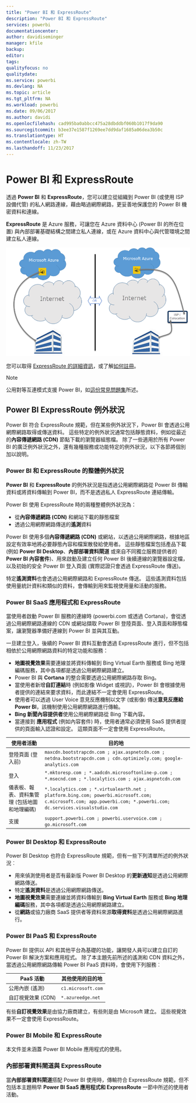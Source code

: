 ```yaml
---
title: "Power BI 和 ExpressRoute"
description: "Power BI 和 ExpressRoute"
services: powerbi
documentationcenter: 
author: davidiseminger
manager: kfile
backup: 
editor: 
tags: 
qualityfocus: no
qualitydate: 
ms.service: powerbi
ms.devlang: NA
ms.topic: article
ms.tgt_pltfrm: NA
ms.workload: powerbi
ms.date: 09/06/2017
ms.author: davidi
ms.openlocfilehash: cad995ba0abbcc475a28dbddbf060b1017f9da90
ms.sourcegitcommit: b3ee37e1587f1269ee7dd9daf1685a06dea3b50c
ms.translationtype: HT
ms.contentlocale: zh-TW
ms.lasthandoff: 11/23/2017
---
```

# <a name="power-bi-and-expressroute"></a>Power BI 和 ExpressRoute
透過 **Power BI** 和 **ExpressRoute**，您可以建立從組織到 Power BI (或使用 ISP 設備代管) 的私人網路連線，藉由略過網際網路，更妥善地保護您的 Power BI 機密資料和連線。

**ExpressRoute** 是 Azure 服務，可讓您在 Azure 資料中心 (Power BI 的所在位置) 與內部部署基礎結構之間建立私人連線，或在 Azure 資料中心與代管環境之間建立私人連線。

![](media/service-admin-power-bi-expressroute/pbi_expressroute_1.png)

您可以取得 [ExpressRoute 的詳細資訊](https://azure.microsoft.com/services/expressroute/)，或了解[如何註冊](https://azure.microsoft.com/pricing/details/expressroute/)。

> [!NOTE]
> 公用對等互連模式支援 Power BI，如[這份常見問題集](https://docs.microsoft.com/azure/expressroute/expressroute-faqs)所述。
> 
> 

## <a name="power-bi-expressroute-exceptions"></a>Power BI ExpressRoute 例外狀況
Power BI 符合 ExpressRoute 規範，但在某些例外狀況下，Power BI 會透過公用網際網路取得或傳送資料。 這些特定的例外狀況通常包括靜態資料，例如從最近的**內容傳遞網路 (CDN)** 節點下載的瀏覽器組態檔。 除了一些適用於所有 Power BI 的廣泛例外狀況之外，還有幾種服務或功能特定的例外狀況，以下各節將個別加以說明。

### <a name="overall-exceptions-to-power-bi-and-expressroute"></a>Power BI 和 ExpressRoute 的整體例外狀況
**Power BI** 和 **ExpressRoute** 的例外狀況是指透過公用網際網路從 Power BI 傳輸資料或將資料傳輸到 Power BI，而不是透過私人 ExpressRoute 連結傳輸。

Power BI 使用 ExpressRoute 時的兩種整體例外狀況為：

* 從**內容傳遞網路 (CDN)** 和網站下載的靜態檔案
* 透過公用網際網路傳送的**遙測**資料

Power BI 使用多個**內容傳遞網路 (CDN)** 或網站，以透過公用網際網路，根據地區設定有效率地將必要靜態內容和檔案散發給使用者。 這些靜態檔案包括產品下載 (例如 **Power BI Desktop**、**內部部署資料閘道** 或來自不同獨立服務提供者的 **Power BI 內容套件**)、用來啟動及建立任何 Power BI 後續連線的瀏覽器設定檔，以及初始的安全 Power BI 登入頁面 (實際認證只會透過 ExpressRoute 傳送)。   

特定**遙測資料**也會透過公用網際網路和 ExpressRoute 傳送。 這些遙測資料包括使用量統計資料和類似的資料，會傳輸到用來監視使用量和活動的服務。

### <a name="power-bi-saas-application-and-expressroute"></a>Power BI SaaS 應用程式和 ExpressRoute
當使用者啟動 Power BI 服務的連線時 (powerbi.com 或透過 Cortana)，會從透過公用網際網路連線的 CDN 或網站擷取 Power BI 登陸頁面、登入頁面和靜態檔案，讓瀏覽器準備好連線到 Power BI 並與其互動。

一旦建立登入，後續的 Power BI 資料互動會透過 ExpressRoute 進行，但不包括相依於公用網際網路資料的特定功能和服務：

* **地圖視覺效果**需要連線並將資料傳輸到 Bing Virtual Earth 服務或 Bing 地理編碼服務，其中各項都是透過公用網際網路建立。
* Power BI 與 **Cortana** 的整合需要透過公用網際網路存取 Bing。
* 當使用者新增**自訂連結**時 (例如影像 Widget 或視訊)，Power BI 會根據使用者提供的連結來要求資料，而此連結不一定會使用 ExpressRoute。
* 使用者可以透過 User Voice 意見反應機制以文字 (或影像) 傳送**意見反應給 Power BI**，該機制使用公用網際網路進行傳輸。
* **Bing 新聞內容提供者**使用公用網際網路從 Bing 下載內容。
* 當連接到 **應用程式** (例如內容套件) 時，使用者通常必須使用 SaaS 提供者提供的頁面輸入認證和設定。 這類頁面不一定會使用 ExpressRoute。

| 使用者活動 | 目的地 |
| --- | --- |
| 登陸頁面 (登入前) |`maxcdn.bootstrapcdn.com ; ajax.aspnetcdn.com ; netdna.bootstrapcdn.com ; cdn.optimizely.com; google-analytics.com ` |
| 登入 |`*.mktoresp.com ; *.aadcdn.microsoftonline-p.com ; *.msecnd.com ; *.localytics.com ; ajax.aspnetcdn.com` |
| 儀表板、報表、資料集管理 (包括地圖和地理編碼) |`*.localytics.com ; *.virtualearth.net ; platform.bing.com; powerbi.microsoft.com; c.microsoft.com; app.powerbi.com; *.powerbi.com; dc.services.visualstudio.com ` |
| 支援 |`support.powerbi.com ; powerbi.uservoice.com ; go.microsoft.com ` |

### <a name="power-bi-desktop-and-expressroute"></a>Power BI Desktop 和 ExpressRoute
Power BI Desktop 也符合 ExpressRoute 規範，但有一些下列清單所述的例外狀況︰

* 用來偵測使用者是否有最新版 Power BI Desktop 的**更新通知**是透過公用網際網路傳送。
* 特定**遙測資料**是透過公用網際網路傳送。
* **地圖視覺效果**需要連線並將資料傳輸到 **Bing Virtual Earth** 服務或 **Bing 地理編碼**服務，其中各項都是透過公用網際網路建立。
* 從**網路**或協力廠商 SaaS 提供者等資料來源**取得資料**是透過公用網際網路進行。

### <a name="power-bi-paas-and-expressroute"></a>Power BI PaaS 和 ExpressRoute
Power BI 提供以 API 和其他平台為基礎的功能，讓開發人員可以建立自訂的 Power BI 解決方案和應用程式。 除了本主題先前所述的遙測和 CDN 資料之外，當透過公用網際網路傳輸 Power BI PaaS 資料時，會使用下列服務︰

| PaaS 活動 | 其他使用的目的地 |
| --- | --- |
| 公用內嵌 (遙測) |`c1.microsoft.com` |
| 自訂視覺效果 (CDN) |`*.azureedge.net` |

有些**自訂視覺效果**是由協力廠商建立，有些則是由 Microsoft 建立。 這些視覺效果不一定會使用 ExpressRoute。

### <a name="power-bi-mobile-and-expressroute"></a>Power BI Mobile 和 ExpressRoute
本文件並未涵蓋 Power BI Mobile 應用程式的使用。  

### <a name="on-premises-data-gateway-and-expressroute"></a>內部部署資料閘道與 ExpressRoute
當**內部部署資料閘道**搭配 Power BI 使用時，傳輸符合 ExpressRoute 規範，但不包括本主題稍早 **Power BI SaaS 應用程式和 ExpressRoute** 一節中所述的使用者活動。  

